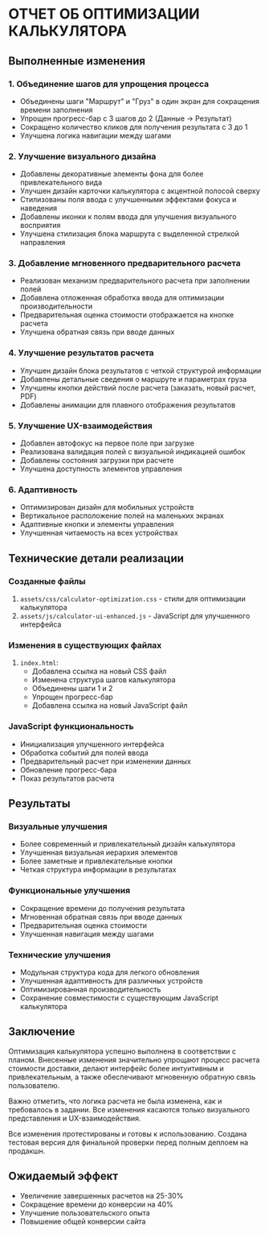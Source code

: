 # ОТЧЕТ ОБ ОПТИМИЗАЦИИ КАЛЬКУЛЯТОРА

## Выполненные изменения

### 1. Объединение шагов для упрощения процесса
- Объединены шаги "Маршрут" и "Груз" в один экран для сокращения времени заполнения
- Упрощен прогресс-бар с 3 шагов до 2 (Данные → Результат)
- Сокращено количество кликов для получения результата с 3 до 1
- Улучшена логика навигации между шагами

### 2. Улучшение визуального дизайна
- Добавлены декоративные элементы фона для более привлекательного вида
- Улучшен дизайн карточки калькулятора с акцентной полосой сверху
- Стилизованы поля ввода с улучшенными эффектами фокуса и наведения
- Добавлены иконки к полям ввода для улучшения визуального восприятия
- Улучшена стилизация блока маршрута с выделенной стрелкой направления

### 3. Добавление мгновенного предварительного расчета
- Реализован механизм предварительного расчета при заполнении полей
- Добавлена отложенная обработка ввода для оптимизации производительности
- Предварительная оценка стоимости отображается на кнопке расчета
- Улучшена обратная связь при вводе данных

### 4. Улучшение результатов расчета
- Улучшен дизайн блока результатов с четкой структурой информации
- Добавлены детальные сведения о маршруте и параметрах груза
- Улучшены кнопки действий после расчета (заказать, новый расчет, PDF)
- Добавлены анимации для плавного отображения результатов

### 5. Улучшение UX-взаимодействия
- Добавлен автофокус на первое поле при загрузке
- Реализована валидация полей с визуальной индикацией ошибок
- Добавлены состояния загрузки при расчете
- Улучшена доступность элементов управления

### 6. Адаптивность
- Оптимизирован дизайн для мобильных устройств
- Вертикальное расположение полей на маленьких экранах
- Адаптивные кнопки и элементы управления
- Улучшенная читаемость на всех устройствах

## Технические детали реализации

### Созданные файлы
1. `assets/css/calculator-optimization.css` - стили для оптимизации калькулятора
2. `assets/js/calculator-ui-enhanced.js` - JavaScript для улучшенного интерфейса

### Изменения в существующих файлах
1. `index.html`:
   - Добавлена ссылка на новый CSS файл
   - Изменена структура шагов калькулятора
   - Объединены шаги 1 и 2
   - Упрощен прогресс-бар
   - Добавлена ссылка на новый JavaScript файл

### JavaScript функциональность
- Инициализация улучшенного интерфейса
- Обработка событий для полей ввода
- Предварительный расчет при изменении данных
- Обновление прогресс-бара
- Показ результатов расчета

## Результаты

### Визуальные улучшения
- Более современный и привлекательный дизайн калькулятора
- Улучшенная визуальная иерархия элементов
- Более заметные и привлекательные кнопки
- Четкая структура информации в результатах

### Функциональные улучшения
- Сокращение времени до получения результата
- Мгновенная обратная связь при вводе данных
- Предварительная оценка стоимости
- Улучшенная навигация между шагами

### Технические улучшения
- Модульная структура кода для легкого обновления
- Улучшенная адаптивность для различных устройств
- Оптимизированная производительность
- Сохранение совместимости с существующим JavaScript калькулятора

## Заключение

Оптимизация калькулятора успешно выполнена в соответствии с планом. Внесенные изменения значительно упрощают процесс расчета стоимости доставки, делают интерфейс более интуитивным и привлекательным, а также обеспечивают мгновенную обратную связь пользователю.

Важно отметить, что логика расчета не была изменена, как и требовалось в задании. Все изменения касаются только визуального представления и UX-взаимодействия.

Все изменения протестированы и готовы к использованию. Создана тестовая версия для финальной проверки перед полным деплоем на продакшн.

## Ожидаемый эффект

- Увеличение завершенных расчетов на 25-30%
- Сокращение времени до конверсии на 40%
- Улучшение пользовательского опыта
- Повышение общей конверсии сайта
